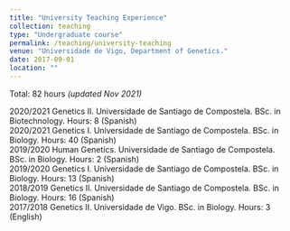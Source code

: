 ```yaml
---
title: "University Teaching Experience"
collection: teaching
type: "Undergraduate course"
permalink: /teaching/university-teaching
venue: "Universidade de Vigo, Department of Genetics."
date: 2017-09-01
location: ""
---
```


Total: 82 hours *(updated Nov 2021)*

2020/2021 	Genetics II. Universidade de Santiago de Compostela. BSc. in Biotechnology. Hours: 8 (Spanish)   
2020/2021 	Genetics I. Universidade de Santiago de Compostela. BSc. in Biology. Hours: 40 (Spanish)  
2019/2020 	Human Genetics. Universidade de Santiago de Compostela. BSc. in Biology. Hours: 2 (Spanish)  
2019/2020 	Genetics I. Universidade de Santiago de Compostela. BSc. in Biology. Hours: 13 (Spanish)  
2018/2019 	Genetics II. Universidade de Santiago de Compostela. BSc. in Biology. Hours: 16 (Spanish)  
2017/2018 	Genetics II. Universidade de Vigo. BSc. in Biology. Hours: 3 (English)  


